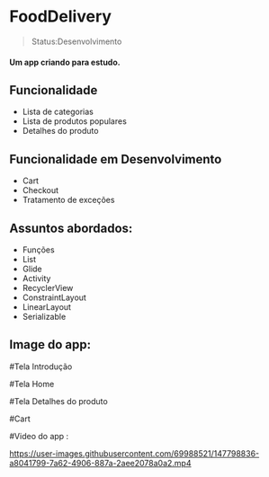 <h1> FoodDelivery</h1>

>Status:Desenvolvimento

#### Um app criando para estudo.



## Funcionalidade

+ Lista de categorias
+ Lista de produtos populares
+ Detalhes do produto

## Funcionalidade em Desenvolvimento

+ Cart
+ Checkout
+ Tratamento de exceções 

## Assuntos abordados:

+ Funções
+ List
+ Glide
+ Activity
+ RecyclerView
+ ConstraintLayout
+ LinearLayout
+ Serializable


## Image do app:

#Tela Introdução 



#Tela Home

#Tela Detalhes do produto 

#Cart


#Video do app :


https://user-images.githubusercontent.com/69988521/147798836-a8041799-7a62-4906-887a-2aee2078a0a2.mp4




